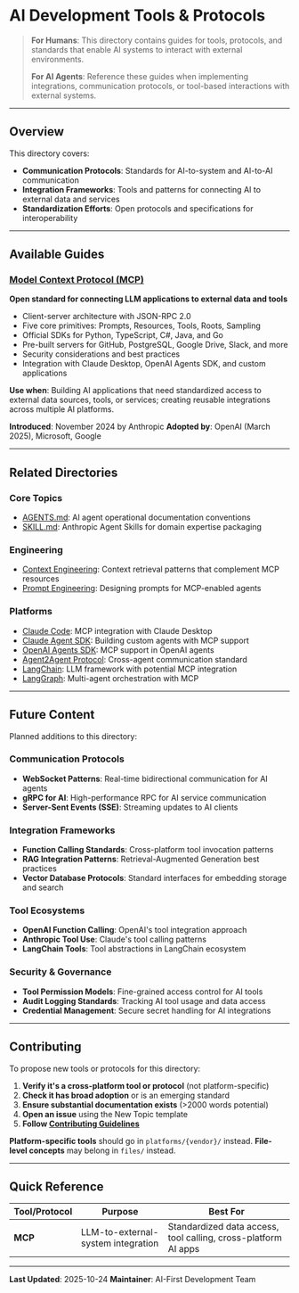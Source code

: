 # AI Development Tools & Protocols

> **For Humans**: This directory contains guides for tools, protocols, and standards that enable AI systems to interact with external environments.
>
> **For AI Agents**: Reference these guides when implementing integrations, communication protocols, or tool-based interactions with external systems.

---

## Overview

This directory covers:
- **Communication Protocols**: Standards for AI-to-system and AI-to-AI communication
- **Integration Frameworks**: Tools and patterns for connecting AI to external data and services
- **Standardization Efforts**: Open protocols and specifications for interoperability

---

## Available Guides

### [Model Context Protocol (MCP)](mcp.md)
**Open standard for connecting LLM applications to external data and tools**

- Client-server architecture with JSON-RPC 2.0
- Five core primitives: Prompts, Resources, Tools, Roots, Sampling
- Official SDKs for Python, TypeScript, C#, Java, and Go
- Pre-built servers for GitHub, PostgreSQL, Google Drive, Slack, and more
- Security considerations and best practices
- Integration with Claude Desktop, OpenAI Agents SDK, and custom applications

**Use when**: Building AI applications that need standardized access to external data sources, tools, or services; creating reusable integrations across multiple AI platforms.

**Introduced**: November 2024 by Anthropic
**Adopted by**: OpenAI (March 2025), Microsoft, Google

---

## Related Directories

### Core Topics
- [AGENTS.md](../files/AGENTS.md): AI agent operational documentation conventions
- [SKILL.md](../files/SKILL.md): Anthropic Agent Skills for domain expertise packaging

### Engineering
- [Context Engineering](../engineering/context.md): Context retrieval patterns that complement MCP resources
- [Prompt Engineering](../engineering/prompt.md): Designing prompts for MCP-enabled agents

### Platforms
- [Claude Code](../platforms/anthropic/claude-code.md): MCP integration with Claude Desktop
- [Claude Agent SDK](../platforms/anthropic/claude-agent-sdk.md): Building custom agents with MCP support
- [OpenAI Agents SDK](../platforms/openai/agents-sdk.md): MCP support in OpenAI agents
- [Agent2Agent Protocol](../platforms/google/a2a.md): Cross-agent communication standard
- [LangChain](../platforms/langchain/langchain.md): LLM framework with potential MCP integration
- [LangGraph](../platforms/langchain/langgraph.md): Multi-agent orchestration with MCP

---

## Future Content

Planned additions to this directory:

### Communication Protocols
- **WebSocket Patterns**: Real-time bidirectional communication for AI agents
- **gRPC for AI**: High-performance RPC for AI service communication
- **Server-Sent Events (SSE)**: Streaming updates to AI clients

### Integration Frameworks
- **Function Calling Standards**: Cross-platform tool invocation patterns
- **RAG Integration Patterns**: Retrieval-Augmented Generation best practices
- **Vector Database Protocols**: Standard interfaces for embedding storage and search

### Tool Ecosystems
- **OpenAI Function Calling**: OpenAI's tool integration approach
- **Anthropic Tool Use**: Claude's tool calling patterns
- **LangChain Tools**: Tool abstractions in LangChain ecosystem

### Security & Governance
- **Tool Permission Models**: Fine-grained access control for AI tools
- **Audit Logging Standards**: Tracking AI tool usage and data access
- **Credential Management**: Secure secret handling for AI integrations

---

## Contributing

To propose new tools or protocols for this directory:

1. **Verify it's a cross-platform tool or protocol** (not platform-specific)
2. **Check it has broad adoption** or is an emerging standard
3. **Ensure substantial documentation exists** (>2000 words potential)
4. **Open an issue** using the New Topic template
5. **Follow [Contributing Guidelines](../_meta/CONTRIBUTING.md)**

**Platform-specific tools** should go in `platforms/{vendor}/` instead.
**File-level concepts** may belong in `files/` instead.

---

## Quick Reference

| Tool/Protocol | Purpose | Best For |
|---------------|---------|----------|
| **MCP** | LLM-to-external-system integration | Standardized data access, tool calling, cross-platform AI apps |

---

**Last Updated**: 2025-10-24
**Maintainer**: AI-First Development Team
